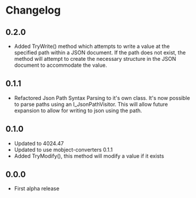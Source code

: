 # Changelog

## 0.2.0

- Added TryWrite() method which attempts to write a value at the specified path within a JSON document. If the path does not exist, the method will attempt to create the necessary structure in the JSON document to accommodate the value. 

## 0.1.1

- Refactored Json Path Syntax Parsing to it's own class.  It's now possible to parse paths using an I_JsonPathVisitor.
  This will allow future expansion to allow for writing to json using the path. 

## 0.1.0

- Updated to 4024.47
- Updated to use mobject-converters 0.1.1
- Added TryModify(), this method will modify a value if it exists

## 0.0.0

- First alpha release
